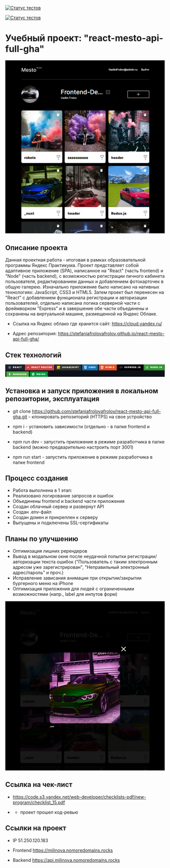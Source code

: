 [![Статус тестов](../../actions/workflows/tests.yml/badge.svg)](../../actions/workflows/tests.yml)

[![Статус тестов](../../actions/workflows/tests.yml/badge.svg)](../../actions/workflows/tests.yml)

# Учебный проект: "react-mesto-api-full-gha" 

![Image alt](https://github.com/stefaniafrolovafrolov/react-mesto-api-full-gha/blob/project_15/Screenshot_1917.png)

##  Описание проекта
Данная проектная работа - итоговая в рамках образовательной программы Яндекс Практикума. Проект представляет собой адаптивное приложение (SPA), написанное на "React" (часть frontend) и "Node" (часть backend), с возможностью регистрации личного кабинета пользователя, редактированием данных и добавлением фотокарточек в общую галерею.
Изначально приложение было написано на нативных технологиях: JavaScript, CSS3 и HTML5. Затем проект был перенесен на "React" с добавлением функционала регистрации и авторизации пользователей, отдельно написана логика серверной части с фреймворком "Express" и в завершение обе части объединены и сохранены на виртуальной машине, размещенной на Яндекс Облаке.

- Ccылка на Яндекс облако где хранится сайт: https://cloud.yandex.ru/

- Адрес репозитория: https://stefaniafrolovafrolov.github.io/react-mesto-api-full-gha/ 

## Стек технологий

![Image alt](https://github.com/stefaniafrolovafrolov/react-mesto-api-full-gha/blob/project_15/Screenshot_1920.png)

## Установка и запуск приложения в локальном репозитории, эксплуатация 

- git clone https://github.com/stefaniafrolovafrolov/react-mesto-api-full-gha.git - клонировать репозиторий (HTTPS) на свое устройство

- npm i - установить зависимости (отдельно - в папке frontend и backend)

- npm run dev - запустить приложение в режиме разработчика в папке backend (можно предварительно настроить порт 3001)

- npm run start - запустить приложение в режиме разработчика в папке frontend

 ## Процесс создания
- Работа выполнена в 1 этап:
- Реализовано логирование запросов и ошибок
- Объединены frontend и backend части приложения
- Создан облачный сервер и развернут API
- Создан .env-файл
- Создан домен и прикреплен к серверу
- Выпущены и подключены SSL-сертификаты

## Планы по улучшению
- Оптимизация лишних ререндеров
- Вывод в модальном окне после неудачной попытки регистрации/авторизации текста ошибок ("Пользователь с таким электронным адресом уже зарегистрирован", "Неправильный электронный адрес/пароль" и проч.)
- Исправление зависания анимации при открытии/закрытии бургерного меню на iPhone
- Оптимизация приложения для людей с ограниченными возможностями (напр., label для инпутов форм)

![Image alt](https://github.com/stefaniafrolovafrolov/react-mesto-api-full-gha/blob/project_15/Screenshot_1919.png)

## Ссылка на чек-лист

- https://code.s3.yandex.net/web-developer/checklists-pdf/new-program/checklist_15.pdf

* - проект прошел код-ревью

## Ссылки на проект

- IP 51.250.120.183

- Frontend https://milinova.nomoredomains.rocks

- Backend https://api.milinova.nomoredomains.rocks
